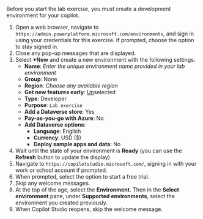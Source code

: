 
Before you start the lab exercise, you must create a development environment for your copilot.

1. Open a web browser, navigate to `https://admin.powerplatform.microsoft.com/environments`, and sign in using your credentials for this exercise. If prompted, choose the option to stay signed in.
1. Close any pop-up messages that are displayed.
1. Select **+New** and create a new environment with the following settings:
    - **Name**: *Enter the unique environment name provided in your lab environment*
    - **Group**: None
    - **Region**: *Choose any available region*
    - **Get new features early**: <u>Un</u>selected
    - **Type**: Developer
    - **Purpose**: `Lab exercise`
    - **Add a Dataverse store**: Yes
    - **Pay-as-you-go with Azure**: No
    - **Add Dataverse options**:
        - **Language**: English
        - **Currency**: USD ($)
        - **Deploy sample apps and data**: No
1. Wait until the state of your environment is **Ready** (you can use the **Refresh** button to update the display)
1. Navigate to `https://copilotstudio.microsoft.com/`, signing in with your work or school account if prompted.
1. When prompted, select the option to start a free trial.
1. Skip any welcome messages.
1. At the top of the age, select the **Environment**. Then in the **Select environment** pane, under **Supported environments**, select the environment you created previously.
1. When Copilot Studio reopens, skip the welcome message.

